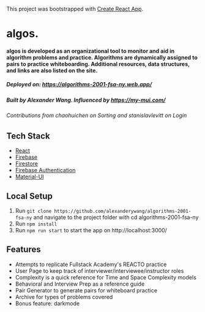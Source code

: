 This project was bootstrapped with [Create React App](https://github.com/facebook/create-react-app).

# algos.

#### algos is developed as an organizational tool to monitor and aid in algorithm problems and practice. Algorithms are dynamically assigned to pairs to practice whiteboarding. Additional resources, data structures, and links are also listed on the site.   
##### Deployed on: https://algorithms-2001-fsa-ny.web.app/
##### Built by Alexander Wang. Influenced by https://my-mui.com/
###### Contributions from chaohuichen on Sorting and stanislavlevitt on Login

## Tech Stack
- [React](https://facebook.github.io/react/)
- [Firebase](https://firebase.google.com/)
- [Firestore](https://firebase.google.com/docs/firestore)
- [Firebase Authentication](https://firebase.google.com/docs/auth)
- [Material-UI](https://material-ui.com/)

## Local Setup

1. Run `git clone https://github.com/alexanderywang/algorithms-2001-fsa-ny` and navigate to the project folder with cd algorithms-2001-fsa-ny
2. Run `npm install`
3. Run `npm run start` to start the app on http://localhost:3000/

## Features
- Attempts to replicate Fullstack Academy's REACTO practice 
- User Page to keep track of interviewer/interviewee/instructor roles
- Complexity is a quick reference for Time and Space Complexity models
- Behavioral and Interview Prep as a reference guide
- Pair Generator to generate pairs for whiteboard practice
- Archive for types of problems covered
- Bonus feature: darkmode

